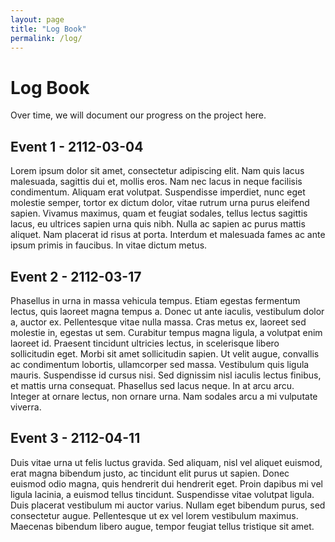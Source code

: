 ```yaml
---
layout: page
title: "Log Book"
permalink: /log/
---
```


# Log Book

Over time, we will document our progress on the project here.

## Event 1 - 2112-03-04

Lorem ipsum dolor sit amet, consectetur adipiscing elit. Nam quis lacus malesuada, sagittis dui et, mollis eros. Nam nec lacus in neque facilisis condimentum. Aliquam erat volutpat. Suspendisse imperdiet, nunc eget molestie semper, tortor ex dictum dolor, vitae rutrum urna purus eleifend sapien. Vivamus maximus, quam et feugiat sodales, tellus lectus sagittis lacus, eu ultrices sapien urna quis nibh. Nulla ac sapien ac purus mattis aliquet. Nam placerat id risus at porta. Interdum et malesuada fames ac ante ipsum primis in faucibus. In vitae dictum metus.

## Event 2 - 2112-03-17

Phasellus in urna in massa vehicula tempus. Etiam egestas fermentum lectus, quis laoreet magna tempus a. Donec ut ante iaculis, vestibulum dolor a, auctor ex. Pellentesque vitae nulla massa. Cras metus ex, laoreet sed molestie in, egestas ut sem. Curabitur tempus magna ligula, a volutpat enim laoreet id. Praesent tincidunt ultricies lectus, in scelerisque libero sollicitudin eget. Morbi sit amet sollicitudin sapien. Ut velit augue, convallis ac condimentum lobortis, ullamcorper sed massa. Vestibulum quis ligula mauris. Suspendisse id cursus nisi. Sed dignissim nisl iaculis lectus finibus, et mattis urna consequat. Phasellus sed lacus neque. In at arcu arcu. Integer at ornare lectus, non ornare urna. Nam sodales arcu a mi vulputate viverra.

## Event 3 - 2112-04-11

Duis vitae urna ut felis luctus gravida. Sed aliquam, nisl vel aliquet euismod, erat magna bibendum justo, ac tincidunt elit purus ut sapien. Donec euismod odio magna, quis hendrerit dui hendrerit eget. Proin dapibus mi vel ligula lacinia, a euismod tellus tincidunt. Suspendisse vitae volutpat ligula. Duis placerat vestibulum mi auctor varius. Nullam eget bibendum purus, sed consectetur augue. Pellentesque ut ex vel lorem vestibulum maximus. Maecenas bibendum libero augue, tempor feugiat tellus tristique sit amet.

